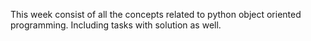 This week consist of all the concepts related to python object oriented programming. Including tasks with solution as well.
